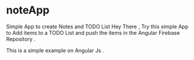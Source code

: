 # noteApp
Simple App to create Notes and TODO List
Hey There ,
Try this simple App to Add items to a TODO List and push the items in the Angular Firebase Repository .

This is a simple example on Angular Js .
